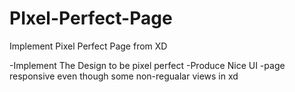 # PIxel-Perfect-Page

Implement Pixel Perfect Page from XD

-Implement The Design to be pixel perfect
-Produce Nice UI
-page responsive even though some non-regualar views in xd
